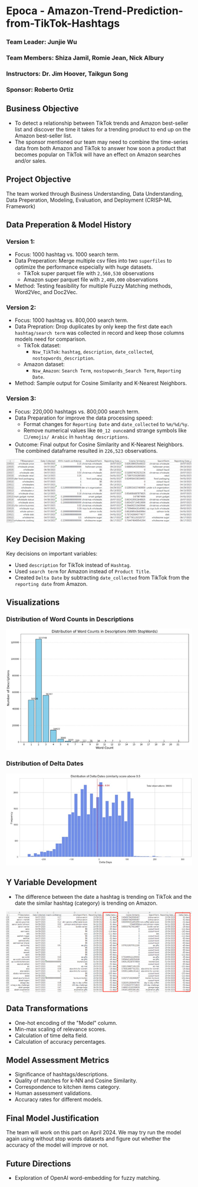 # Epoca - Amazon-Trend-Prediction-from-TikTok-Hashtags

### Team Leader: Junjie Wu
### Team Members: Shiza Jamil, Romie Jean, Nick Albury
### Instructors: Dr. Jim Hoover, Taikgun Song
### Sponsor: Roberto Ortiz

## Business Objective
- To detect a relationship between TikTok trends and Amazon best-seller list and discover the time it takes for a trending product to end up on the Amazon best-seller list.
- The sponsor mentioned our team may need to combine the time-series data from both Amazon and TikTok to answer how soon a product that becomes popular on TikTok will have an effect on Amazon searches and/or sales.

## Project Objective
The team worked through Business Understanding, Data Understanding, Data Preperation, Modeling, Evaluation, and Deployment (CRISP-ML Framework)



## Data Preperation & Model History

### Version 1:
- Focus: 1000 hashtag vs. 1000 search term.
- Data Preperation: Merge multiple csv files into two `superfiles` to optimize the performance especially with huge datasets.
  - TikTok super parquet file with `2,560,530` observations
  - Amazon super parquet file with `2,400,000` observations
- Method: Testing feasibility for multiple Fuzzy Matching methods, Word2Vec, and Doc2Vec.

### Version 2:
- Focus: 1000 hashtag vs. 800,000 search term.
- Data Prepration: Drop duplicates by only keep the first date each `hashtag/search term` was collected in record and keep those columns models need for comparison.
  - TikTok dataset:
    - `Nsw_TikTok`: `hashtag`, `description`, `date_collected`, `nostopwords_description`.
  - Amazon dataset:
    - `Nsw_Amazon`: `Search Term`, `nostopwords_Search Term`, `Reporting Date`.
- Method: Sample output for Cosine Similarity and K-Nearest Neighbors.

### Version 3:
- Focus: 220,000 hashtags vs. 800,000 search term.
- Data Preparation for improve the data processing speed: 
  - Format changes for `Reporting Date` and `date_collected` to `%m/%d/%y`.
  - Remove numerical values like `00_12 ounce`and strange symbols like `⬜/emojis/ Arabic` in `hashtag descriptions`.
- Outcome: Final output for Cosine Similarity and K-Nearest Neighbors. The combined dataframe resulted in `226,523` observations.

![Model Evolution Graphic](https://github.com/JunjieWerg/Assets/blob/main/Model%20Evolution%20Graphic.png)

## Key Decision Making

Key decisions on important variables:
- Used `description` for TikTok instead of `Hashtag`.
- Used `search term` for Amazon instead of `Product Title`.
- Created `Delta Date` by subtracting `date_collected` from TikTok from the `reporting date` from Amazon.

## Visualizations

### Distribution of Word Counts in Descriptions

![Distribution of Word Counts in Descriptions](https://github.com/JunjieWerg/Assets/blob/main/Distribution%20of%20Word%20Counts.png)

### Distribution of Delta Dates

![Distribution of Delta Dates](https://github.com/JunjieWerg/Assets/blob/main/Distribution%20of%20Delta%20Dates.jpg)


## Y Variable Development

- The difference between the date a hashtag is trending on TikTok and the date the similar hashtag (category) is trending on Amazon.

![Y Variable Development](https://github.com/JunjieWerg/Assets/blob/main/Y%20Variable%20Development.png)


## Data Transformations

- One-hot encoding of the "Model" column.
- Min-max scaling of relevance scores.
- Calculation of time delta field.
- Calculation of accuracy percentages.

## Model Assessment Metrics

- Significance of hashtags/descriptions.
- Quality of matches for k-NN and Cosine Similarity.
- Correspondence to kitchen items category.
- Human assessment validations.
- Accuracy rates for different models.

## Final Model Justification
The team will work on this part on April 2024. We may try run the model again using without stop words datasets and figure out whether the accuracy of the model will improve or not.

## Future Directions

- Exploration of OpenAI word-embedding for fuzzy matching.
